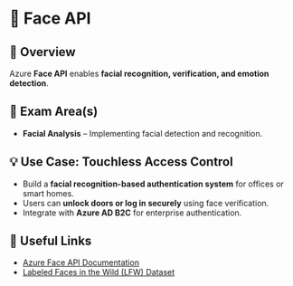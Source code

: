 
# 📌 Face API

## 📝 Overview
Azure **Face API** enables **facial recognition, verification, and emotion detection**.

## 🎯 Exam Area(s)
- **Facial Analysis** – Implementing facial detection and recognition.

## 💡 Use Case: Touchless Access Control
- Build a **facial recognition-based authentication system** for offices or smart homes.
- Users can **unlock doors or log in securely** using face verification.
- Integrate with **Azure AD B2C** for enterprise authentication.

## 🔗 Useful Links
- [Azure Face API Documentation](https://learn.microsoft.com/en-us/azure/ai-services/face/)
- [Labeled Faces in the Wild (LFW) Dataset](http://vis-www.cs.umass.edu/lfw/)
